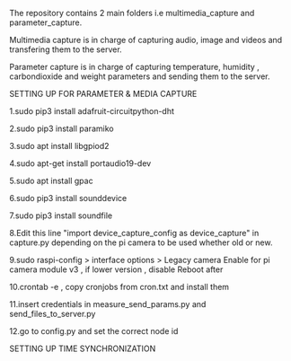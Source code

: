 The repository contains 2 main folders i.e multimedia_capture and parameter_capture.

Multimedia capture is in charge of capturing audio, image and videos and transfering 
them to the server.

Parameter capture is in charge of capturing temperature, humidity , carbondioxide and 
weight parameters and sending them to the server.

SETTING UP FOR PARAMETER & MEDIA CAPTURE 

1.sudo pip3 install adafruit-circuitpython-dht

2.sudo pip3 install paramiko

3.sudo apt install libgpiod2

4.sudo apt-get install portaudio19-dev

5.sudo apt install gpac

6.sudo pip3 install sounddevice

7.sudo pip3 install soundfile

8.Edit this line "import device_capture_config as device_capture" in capture.py 
  depending on the pi camera to be used whether old or new.

9.sudo raspi-config > interface options > Legacy camera
  Enable for pi camera module v3 , if lower version , disable
  Reboot after 
  
10.crontab -e , copy cronjobs from cron.txt and install them

11.insert credentials in measure_send_params.py and send_files_to_server.py 

12.go to config.py and set the correct node id



SETTING UP TIME SYNCHRONIZATION


